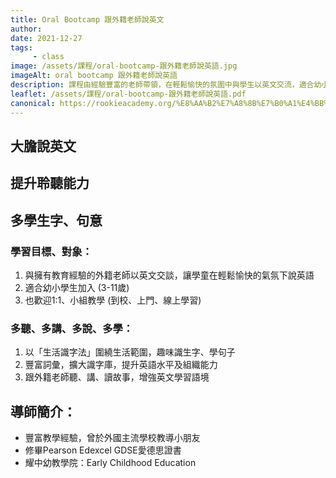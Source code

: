 ```yaml
---
title: Oral Bootcamp 跟外籍老師說英文
author:
date: 2021-12-27
tags: 
     - class
image: /assets/課程/oral-bootcamp-跟外籍老師說英語.jpg
imageAlt: oral bootcamp 跟外籍老師說英語
description: 課程由經驗豐富的老師帶領，在輕鬆愉快的氛圍中與學生以英文交流，適合幼小學生加入。還提供一對一的私人課程。授課方式為現場授課、上門授課和在線授課。
leaflet: /assets/課程/oral-bootcamp-跟外籍老師說英語.pdf
canonical: https://rookieacademy.org/%E8%AA%B2%E7%A8%8B%E7%B0%A1%E4%BB%8B/oral-bootcamp-%E8%B7%9F%E5%A4%96%E7%B1%8D%E8%80%81%E5%B8%AB%E8%AA%AA%E8%8B%B1%E6%96%87/
---
```



## 大膽說英文
## 提升聆聽能力
## 多學生字、句意

### 學習目標、對象：

1. 與擁有教育經驗的外籍老師以英文交談，讓學童在輕鬆愉快的氣氛下說英語
2. 適合幼小學生加入 (3-11歲)
3. 也歡迎1:1、小組教學 (到校、上門、線上學習)

### 多聽、多講、多說、多學：

1. 以「生活識字法」圍繞生活範圍，趣味識生字、學句子
2. 豐富詞彙，擴大識字庫，提升英語水平及組織能力
3. 跟外籍老師聽、講、讀故事，增強英文學習語境

## 導師簡介：

* 豐富教學經驗，曾於外國主流學校教導小朋友
* 修畢Pearson Edexcel GDSE愛德思證書
* 耀中幼教學院：Early Childhood Education
<br><br>